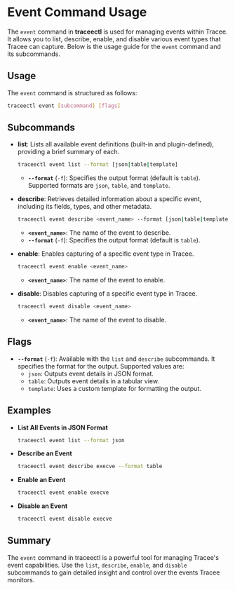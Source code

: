 # Event Command Usage

The `event` command in **traceectl** is used for managing events within Tracee. It allows you to list, describe, enable, and disable various event types that Tracee can capture. Below is the usage guide for the `event` command and its subcommands.

## Usage

The `event` command is structured as follows:

```sh
traceectl event [subcommand] [flags]
```

## Subcommands

- **list**: Lists all available event definitions (built-in and plugin-defined), providing a brief summary of each.
  
  ```sh
  traceectl event list --format [json|table|template]
  ```

  - **`--format`** (`-f`): Specifies the output format (default is `table`). Supported formats are `json`, `table`, and `template`.

- **describe**: Retrieves detailed information about a specific event, including its fields, types, and other metadata.
  
  ```sh
  traceectl event describe <event_name> --format [json|table|template]
  ```

  - **`<event_name>`**: The name of the event to describe.
  - **`--format`** (`-f`): Specifies the output format (default is `table`).

- **enable**: Enables capturing of a specific event type in Tracee.
  
  ```sh
  traceectl event enable <event_name>
  ```

  - **`<event_name>`**: The name of the event to enable.

- **disable**: Disables capturing of a specific event type in Tracee.
  
  ```sh
  traceectl event disable <event_name>
  ```

  - **`<event_name>`**: The name of the event to disable.

## Flags

- **`--format`** (`-f`): Available with the `list` and `describe` subcommands. It specifies the format for the output. Supported values are:
  - `json`: Outputs event details in JSON format.
  - `table`: Outputs event details in a tabular view.
  - `template`: Uses a custom template for formatting the output.

## Examples

- **List All Events in JSON Format**
  
  ```sh
  traceectl event list --format json
  ```

- **Describe an Event**
  
  ```sh
  traceectl event describe execve --format table
  ```

- **Enable an Event**
  
  ```sh
  traceectl event enable execve
  ```

- **Disable an Event**
  
  ```sh
  traceectl event disable execve
  ```

## Summary

The `event` command in traceectl is a powerful tool for managing Tracee's event capabilities. Use the `list`, `describe`, `enable`, and `disable` subcommands to gain detailed insight and control over the events Tracee monitors.
